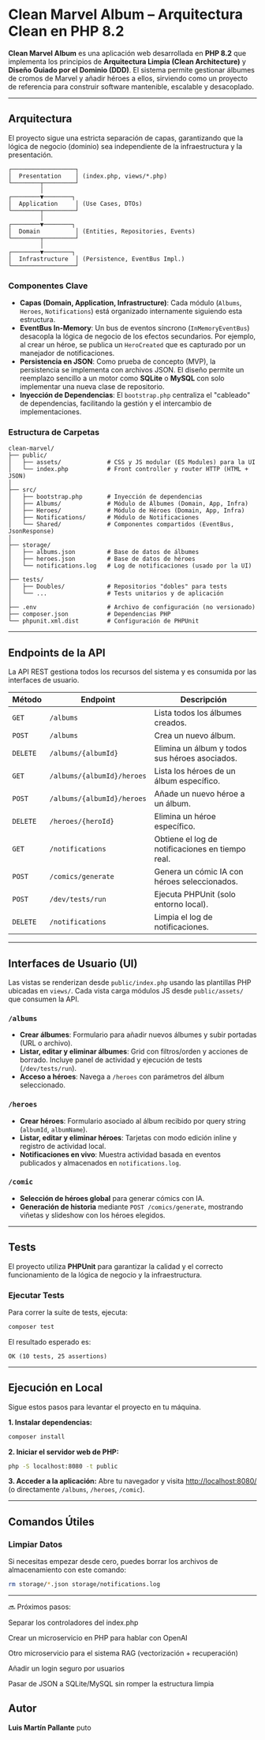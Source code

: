 # Clean Marvel Album – Arquitectura Clean en PHP 8.2

**Clean Marvel Album** es una aplicación web desarrollada en **PHP 8.2** que implementa los principios de **Arquitectura Limpia (Clean Architecture)** y **Diseño Guiado por el Dominio (DDD)**. El sistema permite gestionar álbumes de cromos de Marvel y añadir héroes a ellos, sirviendo como un proyecto de referencia para construir software mantenible, escalable y desacoplado.

---

## Arquitectura

El proyecto sigue una estricta separación de capas, garantizando que la lógica de negocio (dominio) sea independiente de la infraestructura y la presentación.

```
┌──────────────────┐
│  Presentation    │ (index.php, views/*.php)
└────────┬─────────┘
         │
┌────────▼────────┐
│  Application     │ (Use Cases, DTOs)
└────────┬─────────┘
         │
┌────────▼────────┐
│  Domain          │ (Entities, Repositories, Events)
└────────┬─────────┘
         │
┌────────▼────────┐
│  Infrastructure  │ (Persistence, EventBus Impl.)
└──────────────────┘
```

### Componentes Clave

- **Capas (Domain, Application, Infrastructure)**: Cada módulo (`Albums`, `Heroes`, `Notifications`) está organizado internamente siguiendo esta estructura.
- **EventBus In-Memory**: Un bus de eventos síncrono (`InMemoryEventBus`) desacopla la lógica de negocio de los efectos secundarios. Por ejemplo, al crear un héroe, se publica un `HeroCreated` que es capturado por un manejador de notificaciones.
- **Persistencia en JSON**: Como prueba de concepto (MVP), la persistencia se implementa con archivos JSON. El diseño permite un reemplazo sencillo a un motor como **SQLite** o **MySQL** con solo implementar una nueva clase de repositorio.
- **Inyección de Dependencias**: El `bootstrap.php` centraliza el "cableado" de dependencias, facilitando la gestión y el intercambio de implementaciones.

### Estructura de Carpetas

```
clean-marvel/
├── public/
│   ├── assets/             # CSS y JS modular (ES Modules) para la UI
│   └── index.php           # Front controller y router HTTP (HTML + JSON)
│
├── src/
│   ├── bootstrap.php       # Inyección de dependencias
│   ├── Albums/             # Módulo de Álbumes (Domain, App, Infra)
│   ├── Heroes/             # Módulo de Héroes (Domain, App, Infra)
│   ├── Notifications/      # Módulo de Notificaciones
│   └── Shared/             # Componentes compartidos (EventBus, JsonResponse)
│
├── storage/
│   ├── albums.json         # Base de datos de álbumes
│   ├── heroes.json         # Base de datos de héroes
│   └── notifications.log   # Log de notificaciones (usado por la UI)
│
├── tests/
│   ├── Doubles/            # Repositorios "dobles" para tests
│   └── ...                 # Tests unitarios y de aplicación
│
├── .env                    # Archivo de configuración (no versionado)
├── composer.json           # Dependencias PHP
└── phpunit.xml.dist        # Configuración de PHPUnit
```

---

## Endpoints de la API

La API REST gestiona todos los recursos del sistema y es consumida por las interfaces de usuario.

| Método | Endpoint                      | Descripción                                     |
|--------|-------------------------------|-------------------------------------------------|
| `GET`  | `/albums`                     | Lista todos los álbumes creados.                |
| `POST` | `/albums`                     | Crea un nuevo álbum.                            |
| `DELETE`| `/albums/{albumId}`           | Elimina un álbum y todos sus héroes asociados.  |
| `GET`  | `/albums/{albumId}/heroes`    | Lista los héroes de un álbum específico.        |
| `POST` | `/albums/{albumId}/heroes`    | Añade un nuevo héroe a un álbum.                |
| `DELETE`| `/heroes/{heroId}`            | Elimina un héroe específico.                    |
| `GET`  | `/notifications`              | Obtiene el log de notificaciones en tiempo real.|
| `POST` | `/comics/generate`            | Genera un cómic IA con héroes seleccionados.    |
| `POST` | `/dev/tests/run`              | Ejecuta PHPUnit (solo entorno local).           |
| `DELETE`| `/notifications`             | Limpia el log de notificaciones.                |

---

## Interfaces de Usuario (UI)

Las vistas se renderizan desde `public/index.php` usando las plantillas PHP ubicadas en `views/`. Cada vista carga módulos JS desde `public/assets/` que consumen la API.

### `/albums`
- **Crear álbumes**: Formulario para añadir nuevos álbumes y subir portadas (URL o archivo).
- **Listar, editar y eliminar álbumes**: Grid con filtros/orden y acciones de borrado. Incluye panel de actividad y ejecución de tests (`/dev/tests/run`).
- **Acceso a héroes**: Navega a `/heroes` con parámetros del álbum seleccionado.

### `/heroes`
- **Crear héroes**: Formulario asociado al álbum recibido por query string (`albumId`, `albumName`).
- **Listar, editar y eliminar héroes**: Tarjetas con modo edición inline y registro de actividad local.
- **Notificaciones en vivo**: Muestra actividad basada en eventos publicados y almacenados en `notifications.log`.

### `/comic`
- **Selección de héroes global** para generar cómics con IA.
- **Generación de historia** mediante `POST /comics/generate`, mostrando viñetas y slideshow con los héroes elegidos.

---

## Tests

El proyecto utiliza **PHPUnit** para garantizar la calidad y el correcto funcionamiento de la lógica de negocio y la infraestructura.

### Ejecutar Tests

Para correr la suite de tests, ejecuta:
```bash
composer test
```

El resultado esperado es:
```
OK (10 tests, 25 assertions)
```

---

## Ejecución en Local

Sigue estos pasos para levantar el proyecto en tu máquina.

**1. Instalar dependencias:**
```bash
composer install
```

**2. Iniciar el servidor web de PHP:**
```bash
php -S localhost:8080 -t public
```

**3. Acceder a la aplicación:**
Abre tu navegador y visita [http://localhost:8080/](http://localhost:8080/) (o directamente `/albums`, `/heroes`, `/comic`).

---

## Comandos Útiles

### Limpiar Datos
Si necesitas empezar desde cero, puedes borrar los archivos de almacenamiento con este comando:
```bash
rm storage/*.json storage/notifications.log
```

---
🔜 Próximos pasos:

Separar los controladores del index.php

Crear un microservicio en PHP para hablar con OpenAI

Otro microservicio para el sistema RAG (vectorización + recuperación)

Añadir un login seguro por usuarios

Pasar de JSON a SQLite/MySQL sin romper la estructura limpia

## Autor

**Luis Martín Pallante** puto

